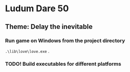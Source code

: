# Ludum Dare 50

## Theme: Delay the inevitable

### Run game on Windows from the project directory

`.\lib\love\love.exe` .

### TODO! Build executables for different platforms
